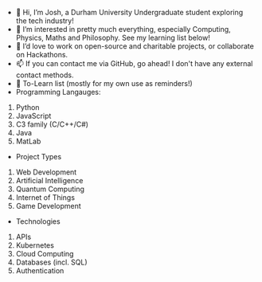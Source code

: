 - 👋 Hi, I’m Josh, a Durham University Undergraduate student exploring the tech industry!
- 👀 I’m interested in pretty much everything, especially Computing, Physics, Maths and Philosophy. See my learning list below!
- 💞️ I’d love to work on open-source and charitable projects, or collaborate on Hackathons.
- 📫 If you can contact me via GitHub, go ahead! I don't have any external contact methods.
- 🌱 To-Learn list (mostly for my own use as reminders!)
- Programming Langauges: 
1. Python
2. JavaScript
3. C3 family (C/C++/C#)
4. Java
5. MatLab
- Project Types
1. Web Development
2. Artificial Intelligence
3. Quantum Computing
4. Internet of Things
5. Game Development
- Technologies
1. APIs
2. Kubernetes
3. Cloud Computing
4. Databases (incl. SQL)
5. Authentication

<!---
jlc-vcg/jlc-vcg is a ✨ special ✨ repository because its `README.md` (this file) appears on your GitHub profile.
You can click the Preview link to take a look at your changes.
--->
